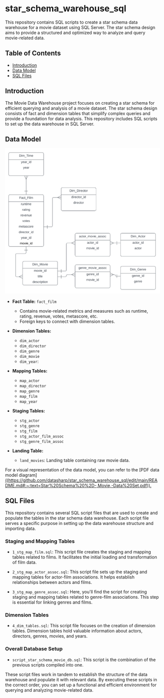 # star_schema_warehouse_sql

This repository contains SQL scripts to create a star schema data warehouse for a movie dataset using SQL Server. The star schema design aims to provide a structured and optimized way to analyze and query movie-related data.

## Table of Contents

- [Introduction](#introduction)
- [Data Model](#data-model)
- [SQL Files](#sql-files)


## Introduction 

The Movie Data Warehouse project focuses on creating a star schema for efficient querying and analysis of a movie dataset. The star schema design consists of fact and dimension tables that simplify complex queries and provide a foundation for data analysis. This repository includes SQL scripts to set up the data warehouse in SQL Server.

## Data Model 

![Screenshot](Star_schema_Movie_Data_Set.png)


- **Fact Table:** `fact_film`
  - Contains movie-related metrics and measures such as runtime, rating, revenue, votes, metascore, etc.
  - Foreign keys to connect with dimension tables.

- **Dimension Tables:**
  - `dim_actor`
  - `dim_director`
  - `dim_genre`
  - `dim_movie`
  - `dim_year`:

- **Mapping Tables:**
  - `map_actor`
  - `map_director`
  - `map_genre`
  - `map_film`
  - `map_year`

- **Staging Tables:**
  - `stg_actor`
  - `stg_genre`
  - `stg_film`
  - `stg_actor_film_assoc`
  - `stg_genre_film_assoc`

- **Landing Table:**
  - `land_movies`: Landing table containing raw movie data.

For a visual representation of the data model, you can refer to the [PDF data model diagram][((https://github.com/datasharp/star_schema_warehouse_sql/edit/main/README.md#:~:text=Star%20Schema%20%2D-,Movie,-Data%20Set.pdf)).](https://github.com/datasharp/star_schema_warehouse_sql/edit/main/README.md#:~:text=Star_schema_Movie_Data_Set)

## SQL Files 

This repository contains several SQL script files that are used to create and populate the tables in the star schema data warehouse. Each script file serves a specific purpose in setting up the data warehouse structure and importing data.

### Staging and Mapping Tables

- `1_stg_map_film.sql`: This script file creates the staging and mapping tables related to films. It facilitates the initial loading and transformation of film data.

- `2_stg_map_actor_assoc.sql`: This script file sets up the staging and mapping tables for actor-film associations. It helps establish relationships between actors and films.

- `3_stg_map_genre_assoc.sql`: Here, you'll find the script for creating staging and mapping tables related to genre-film associations. This step is essential for linking genres and films.

### Dimension Tables

- `4_dim_tables.sql`: This script file focuses on the creation of dimension tables. Dimension tables hold valuable information about actors, directors, genres, movies, and years.

### Overall Database Setup

- `script_star_schema_movie_db.sql`: This script is the combination of the previous scripts compiled into one. 

These script files work in tandem to establish the structure of the data warehouse and populate it with relevant data. By executing these scripts in the correct order, you can set up a functional and efficient environment for querying and analyzing movie-related data.





